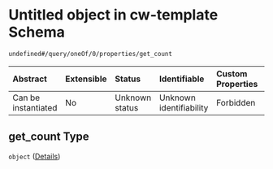 # Untitled object in cw-template Schema

```txt
undefined#/query/oneOf/0/properties/get_count
```



| Abstract            | Extensible | Status         | Identifiable            | Custom Properties | Additional Properties | Access Restrictions | Defined In                                                           |
| :------------------ | :--------- | :------------- | :---------------------- | :---------------- | :-------------------- | :------------------ | :------------------------------------------------------------------- |
| Can be instantiated | No         | Unknown status | Unknown identifiability | Forbidden         | Forbidden             | none                | [cw-template.json\*](schema/cw-template.json "open original schema") |

## get\_count Type

`object` ([Details](cw-template-querymsg-oneof-getcount-properties-get_count.md))
